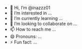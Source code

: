 - 👋 Hi, I’m @inazzz01
- 👀 I’m interested in ...
- 🌱 I’m currently learning ...
- 💞️ I’m looking to collaborate on ...
- 📫 How to reach me ...
- 😄 Pronouns: ...
- ⚡ Fun fact: ...

<!---
inazzz01/inazzz01 is a ✨ special ✨ repository because its `README.md` (this file) appears on your GitHub profile.
You can click the Preview link to take a look at your changes
new big fileshttps://github.com/inazzz01/inazzz01/new/main?filename=README.md&path=%2F&valu at/github.com
